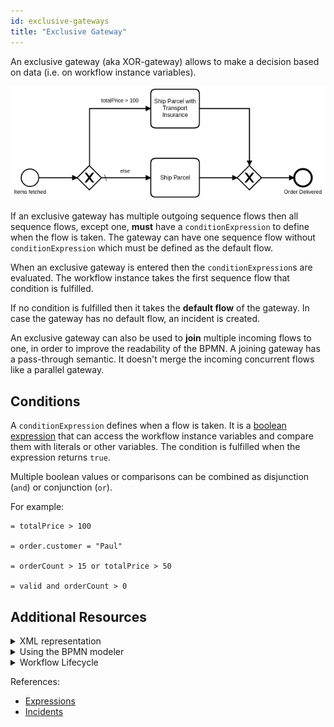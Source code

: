 ```yaml
---
id: exclusive-gateways
title: "Exclusive Gateway"
---
```


An exclusive gateway (aka XOR-gateway) allows to make a decision based on data (i.e. on workflow instance variables).

![workflow](assets/exclusive-gateway.png)

If an exclusive gateway has multiple outgoing sequence flows then all sequence flows, except one, **must** have a `conditionExpression` to define when the flow is taken. The gateway can have one sequence flow without `conditionExpression` which must be defined as the default flow.

When an exclusive gateway is entered then the `conditionExpression`s are evaluated. The workflow instance takes the first sequence flow that condition is fulfilled.

If no condition is fulfilled then it takes the **default flow** of the gateway. In case the gateway has no default flow, an incident is created.

An exclusive gateway can also be used to **join** multiple incoming flows to one, in order to improve the readability of the BPMN. A joining gateway has a pass-through semantic. It doesn't merge the incoming concurrent flows like a parallel gateway.

## Conditions

A `conditionExpression` defines when a flow is taken. It is a [boolean expression](../../reference/expressions.md#boolean-expressions) that can access the workflow instance variables and compare them with literals or other variables. The condition is fulfilled when the expression returns `true`.

Multiple boolean values or comparisons can be combined as disjunction (`and`) or conjunction (`or`).

For example:

```feel
= totalPrice > 100

= order.customer = "Paul"

= orderCount > 15 or totalPrice > 50

= valid and orderCount > 0
```

## Additional Resources

<details>
  <summary>XML representation</summary>
  <p>An exclusive gateway with two outgoing sequence flows:

```xml
<bpmn:exclusiveGateway id="exclusiveGateway" default="else" />

<bpmn:sequenceFlow id="priceGreaterThan100" name="totalPrice &#62; 100"
  sourceRef="exclusiveGateway" targetRef="shipParcelWithInsurance">
  <bpmn:conditionExpression xsi:type="bpmn:tFormalExpression">
    = totalPrice &gt; 100
  </bpmn:conditionExpression>
</bpmn:sequenceFlow>

<bpmn:sequenceFlow id="else" name="else"
  sourceRef="exclusiveGateway" targetRef="shipParcel" />
```

  </p>
</details>

<details>
  <summary>Using the BPMN modeler</summary>
  <p>Adding an exclusive gateway with two outgoing sequence flows:

![exclusive-gateway](assets/exclusive-gateway.gif)
  </p>
</details>

<details>
  <summary>Workflow Lifecycle</summary>
  <p>Workflow instance records of an exclusive gateway:

<table>
    <tr>
        <th>Intent</th>
        <th>Element Id</th>
        <th>Element Type</th>
    </tr>
    <tr>
        <td>ELEMENT_ACTIVATING</td>
        <td>shipping-gateway</td>
        <td>EXCLUSIVE_GATEWAY</td>
    </tr>
    <tr>
        <td>ELEMENT_ACTIVATED</td>
        <td>shipping-gateway</td>
        <td>EXCLUSIVE_GATEWAY</td>
    </tr>
    <tr>
        <td>ELEMENT_COMPLETING</td>
        <td>shipping-gateway</td>
        <td>EXCLUSIVE_GATEWAY</td>
    </tr>
    <tr>
        <td>ELEMENT_COMPLETED</td>
        <td>shipping-gateway</td>
        <td>EXCLUSIVE_GATEWAY</td>
    </tr>
    <tr>
        <td>SEQUENCE_FLOW_TAKEN</td>
        <td>priceGreaterThan100</td>
        <td>SEQUENCE_FLOW</td>
    </tr>
</table>

  </p>
</details>

References:
* [Expressions](../../reference/expressions.md)
* [Incidents](../../reference/incidents.md)
